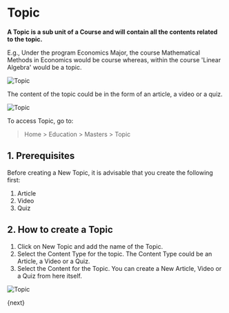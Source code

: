 <!-- add-breadcrumbs -->
# Topic

**A Topic is a sub unit of a Course and will contain all the contents related to the topic.**

E.g., Under the program Economics Major, the course Mathematical Methods in Economics would be course whereas, within the course 'Linear Algebra' would be a topic.

![Topic](/docs/assets/img/education/education-program-workflow.png)

The content of the topic could be in the form of an article, a video or a quiz.

![Topic](/docs/assets/img/education/education-topic-1.png)

To access Topic, go to:

> Home > Education > Masters > Topic

## 1. Prerequisites

Before creating a New Topic, it is advisable that you create the following first:

1. Article 
2. Video 
3. Quiz 

## 2. How to create a Topic

1. Click on New Topic and add the name of the Topic.
2. Select the Content Type for the topic. The Content Type could be an Article, a Video or a Quiz.
3. Select the Content for the Topic. You can create a New Article, Video or a Quiz from here itself.

![Topic](/docs/assets/img/education/education-topic-3.gif)

{next}




